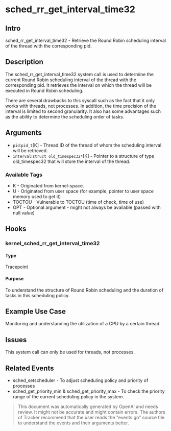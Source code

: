 
# sched_rr_get_interval_time32

## Intro
sched_rr_get_interval_time32 - Retrieve the Round Robin scheduling interval of the thread with the corresponding pid.

## Description
The sched_rr_get_interval_time32 system call is used to determine the current Round Robin scheduling interval of the thread with the corresponding pid. It retrieves the interval on which the thread will be executed in Round Robin scheduling. 

There are several drawbacks to this syscall such as the fact that it only works with threads, not processes. In addition, the time precision of the interval is limited to second granularity. It also has some advantages such as the ability to determine the scheduling order of tasks.

## Arguments
* `pid`:`pid_t`[K] - Thread ID of the thread of whom the scheduling interval will be retrieved.
* `interval`:`struct old_timespec32*`[K] - Pointer to a structure of type old_timespec32 that will store the interval of the thread.

### Available Tags
* K - Originated from kernel-space.
* U - Originated from user space (for example, pointer to user space memory used to get it)
* TOCTOU - Vulnerable to TOCTOU (time of check, time of use)
* OPT - Optional argument - might not always be available (passed with null value)

## Hooks
### kernel_sched_rr_get_interval_time32
#### Type
Tracepoint
#### Purpose
To understand the structure of Round Robin scheduling and the duration of tasks in this scheduling policy.

## Example Use Case
Monitoring and understanding the utilization of a CPU by a certain thread.

## Issues
This system call can only be used for threads, not processes.

## Related Events
* sched_setscheduler - To adjust scheduling policy and priority of processes
* sched_get_priority_min & sched_get_priority_max - To check the priority range of the current scheduling policy in the system.

> This document was automatically generated by OpenAI and needs review. It might
> not be accurate and might contain errors. The authors of Tracker recommend that
> the user reads the "events.go" source file to understand the events and their
> arguments better.
